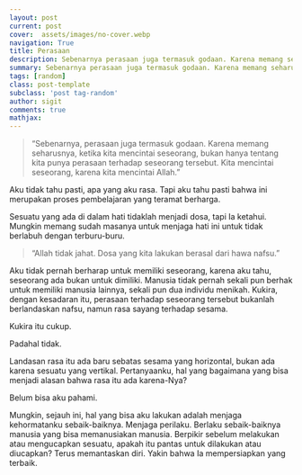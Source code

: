 ```yaml
---
layout: post
current: post
cover:  assets/images/no-cover.webp
navigation: True
title: Perasaan
description: Sebenarnya perasaan juga termasuk godaan. Karena memang seharusnya ketika kita mencintai seseorang, bukan hanya tentang kita punya perasaan terhadap seseorang tersebut. Kita mencintai seseorang, karena kita mencintai Allah.
summary: Sebenarnya perasaan juga termasuk godaan. Karena memang seharusnya ketika kita mencintai seseorang, bukan hanya tentang kita punya perasaan terhadap seseorang tersebut. Kita mencintai seseorang, karena kita mencintai Allah.
tags: [random]
class: post-template
subclass: 'post tag-random'
author: sigit
comments: true
mathjax:
---
```


> “Sebenarnya, perasaan juga termasuk godaan. Karena memang seharusnya, ketika kita mencintai seseorang, bukan hanya tentang kita punya perasaan terhadap seseorang tersebut. Kita mencintai seseorang, karena kita mencintai Allah.”

Aku tidak tahu pasti, apa yang aku rasa. Tapi aku tahu pasti bahwa ini merupakan proses pembelajaran yang teramat berharga.

Sesuatu yang ada di dalam hati tidaklah menjadi dosa, tapi Ia ketahui. Mungkin memang sudah masanya untuk menjaga hati ini untuk tidak berlabuh dengan terburu-buru.

> “Allah tidak jahat. Dosa yang kita lakukan berasal dari hawa nafsu.”

Aku tidak pernah berharap untuk memiliki seseorang, karena aku tahu, seseorang ada bukan untuk dimiliki. Manusia tidak pernah sekali pun berhak untuk memiliki manusia lainnya, sekali pun dua individu menikah. Kukira, dengan kesadaran itu, perasaan terhadap seseorang tersebut bukanlah berlandaskan nafsu, namun rasa sayang terhadap sesama.

Kukira itu cukup.

Padahal tidak.

Landasan rasa itu ada baru sebatas sesama yang horizontal, bukan ada karena sesuatu yang vertikal. Pertanyaanku, hal yang bagaimana yang bisa menjadi alasan bahwa rasa itu ada karena-Nya?

Belum bisa aku pahami.

Mungkin, sejauh ini, hal yang bisa aku lakukan adalah menjaga kehormatanku sebaik-baiknya. Menjaga perilaku. Berlaku sebaik-baiknya manusia yang bisa memanusiakan manusia. Berpikir sebelum melakukan atau mengucapkan sesuatu, apakah itu pantas untuk dilakukan atau diucapkan? Terus memantaskan diri. Yakin bahwa Ia mempersiapkan yang terbaik.
